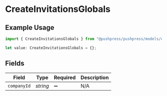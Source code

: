 # CreateInvitationsGlobals

## Example Usage

```typescript
import { CreateInvitationsGlobals } from "@pushpress/pushpress/models/operations";

let value: CreateInvitationsGlobals = {};
```

## Fields

| Field              | Type               | Required           | Description        |
| ------------------ | ------------------ | ------------------ | ------------------ |
| `companyId`        | *string*           | :heavy_minus_sign: | N/A                |